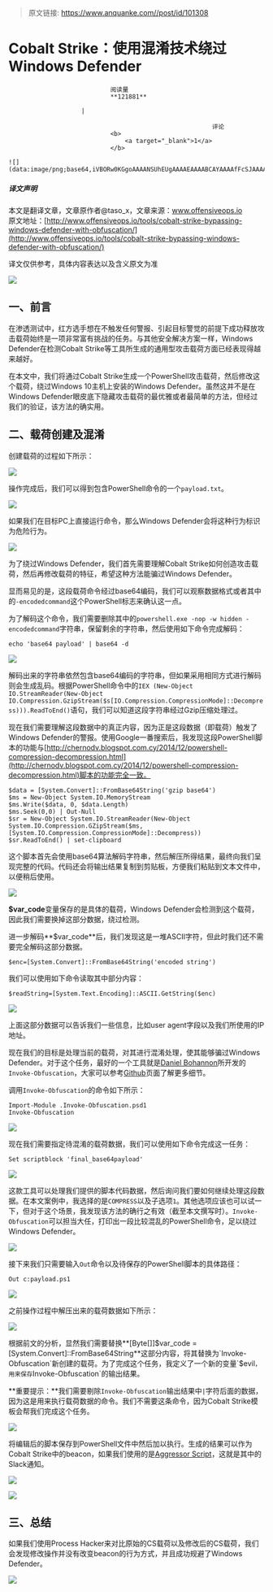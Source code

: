 > 原文链接: https://www.anquanke.com//post/id/101308 


# Cobalt Strike：使用混淆技术绕过Windows Defender


                                阅读量   
                                **121881**
                            
                        |
                        
                                                            评论
                                <b>
                                    <a target="_blank">1</a>
                                </b>
                                                                                                                                    ![](data:image/png;base64,iVBORw0KGgoAAAANSUhEUgAAAAEAAAABCAYAAAAfFcSJAAAAAXNSR0IArs4c6QAAAARnQU1BAACxjwv8YQUAAAAJcEhZcwAADsQAAA7EAZUrDhsAAAANSURBVBhXYzh8+PB/AAffA0nNPuCLAAAAAElFTkSuQmCC)
                                                                                            



##### 译文声明

本文是翻译文章，文章原作者@taso_x，文章来源：www.offensiveops.io
                                <br>原文地址：[http://www.offensiveops.io/tools/cobalt-strike-bypassing-windows-defender-with-obfuscation/](http://www.offensiveops.io/tools/cobalt-strike-bypassing-windows-defender-with-obfuscation/)

译文仅供参考，具体内容表达以及含义原文为准

[![](https://p1.ssl.qhimg.com/t0164d8b73b5cd77e2c.jpg)](https://p1.ssl.qhimg.com/t0164d8b73b5cd77e2c.jpg)



## 一、前言

在渗透测试中，红方选手想在不触发任何警报、引起目标警觉的前提下成功释放攻击载荷始终是一项非常富有挑战的任务。与其他安全解决方案一样，Windows Defender在检测Cobalt Strike等工具所生成的通用型攻击载荷方面已经表现得越来越好。

在本文中，我们将通过Cobalt Strike生成一个PowerShell攻击载荷，然后修改这个载荷，绕过Windows 10主机上安装的Windows Defender。虽然这并不是在Windows Defender眼皮底下隐藏攻击载荷的最优雅或者最简单的方法，但经过我们的验证，该方法的确实用。



## 二、载荷创建及混淆

创建载荷的过程如下所示：

[![](https://p3.ssl.qhimg.com/t01f506c8a1643cda40.png)](https://p3.ssl.qhimg.com/t01f506c8a1643cda40.png)

操作完成后，我们可以得到包含PowerShell命令的一个`payload.txt`。

[![](https://p3.ssl.qhimg.com/t013ab668495f90ac3e.png)](https://p3.ssl.qhimg.com/t013ab668495f90ac3e.png)

如果我们在目标PC上直接运行命令，那么Windows Defender会将这种行为标识为危险行为。

[![](https://p1.ssl.qhimg.com/t01ade6afa4b8947f55.png)](https://p1.ssl.qhimg.com/t01ade6afa4b8947f55.png)

为了绕过Windows Defender，我们首先需要理解Cobalt Strike如何创造攻击载荷，然后再修改载荷的特征，希望这种方法能骗过Windows Defender。

显而易见的是，这段载荷命令经过base64编码，我们可以观察数据格式或者其中的`-encodedcommand`这个PowerShell标志来确认这一点。

为了解码这个命令，我们需要删除其中的`powershell.exe -nop -w hidden -encodedcommand`字符串，保留剩余的字符串，然后使用如下命令完成解码：

```
echo 'base64 payload' | base64 -d
```

[![](https://p4.ssl.qhimg.com/t010d8d804dab2e992a.png)](https://p4.ssl.qhimg.com/t010d8d804dab2e992a.png)

解码出来的字符串依然包含base64编码的字符串，但如果采用相同方式进行解码则会生成乱码。根据PowerShell命令中的`IEX (New-Object IO.StreamReader(New-Object IO.Compression.GzipStream($s[IO.Compression.CompressionMode]::Decompress))).ReadToEnd()`语句，我们可以知道这段字符串经过Gzip压缩处理过。

现在我们需要理解这段数据中的真正内容，因为正是这段数据（即载荷）触发了Windows Defender的警报。使用Google一番搜索后，我发现这段PowerShell脚本的功能与[http://chernodv.blogspot.com.cy/2014/12/powershell-compression-decompression.html](http://chernodv.blogspot.com.cy/2014/12/powershell-compression-decompression.html)脚本的功能完全一致。

```
$data = [System.Convert]::FromBase64String('gzip base64')
$ms = New-Object System.IO.MemoryStream
$ms.Write($data, 0, $data.Length)
$ms.Seek(0,0) | Out-Null
$sr = New-Object System.IO.StreamReader(New-Object System.IO.Compression.GZipStream($ms, [System.IO.Compression.CompressionMode]::Decompress))
$sr.ReadToEnd() | set-clipboard
```

这个脚本首先会使用base64算法解码字符串，然后解压所得结果，最终向我们呈现完整的代码。代码还会将输出结果复制到剪贴板，方便我们粘贴到文本文件中，以便稍后使用。

[![](https://p5.ssl.qhimg.com/t017f34d51b99c43b31.png)](https://p5.ssl.qhimg.com/t017f34d51b99c43b31.png)

**$var_code**变量保存的是具体的载荷，Windows Defender会检测到这个载荷，因此我们需要换掉这部分数据，绕过检测。

进一步解码**$var_code**后，我们发现这是一堆ASCII字符，但此时我们还不需要完全解码这部分数据。

```
$enc=[System.Convert]::FromBase64String('encoded string')
```

我们可以使用如下命令读取其中部分内容：

```
$readString=[System.Text.Encoding]::ASCII.GetString($enc)
```

[![](https://p4.ssl.qhimg.com/t01f31de317884b0b94.png)](https://p4.ssl.qhimg.com/t01f31de317884b0b94.png)

上面这部分数据可以告诉我们一些信息，比如user agent字段以及我们所使用的IP地址。

现在我们的目标是处理当前的载荷，对其进行混淆处理，使其能够骗过Windows Defender。对于这个任务，最好的一个工具就是[Daniel Bohannon](https://twitter.com/danielhbohannon?lang=en)所开发的`Invoke-Obfuscation`，大家可以参考[Github](https://github.com/danielbohannon/Invoke-Obfuscation)页面了解更多细节。

调用`Invoke-Obfuscation`的命令如下所示：

```
Import-Module .Invoke-Obfuscation.psd1
Invoke-Obfuscation
```

[![](https://p5.ssl.qhimg.com/t018f537094ba389b44.png)](https://p5.ssl.qhimg.com/t018f537094ba389b44.png)

现在我们需要指定待混淆的载荷数据，我们可以使用如下命令完成这一任务：

```
Set scriptblock 'final_base64payload'
```

[![](https://p1.ssl.qhimg.com/t0155926d7daf8e4ce6.png)](https://p1.ssl.qhimg.com/t0155926d7daf8e4ce6.png)

这款工具可以处理我们提供的脚本代码数据，然后询问我们要如何继续处理这段数据。在本文案例中，我选择的是`COMPRESS`以及子选项`1`。其他选项应该也可以试一下，但对于这个场景，我发现该方法的确行之有效（截至本文撰写时）。`Invoke-Obfuscation`可以担当大任，打印出一段比较混乱的PowerShell命令，足以绕过Windows Defender。

[![](https://p4.ssl.qhimg.com/t01d0f825d788263a0c.png)](https://p4.ssl.qhimg.com/t01d0f825d788263a0c.png)

接下来我们只需要输入`Out`命令以及待保存的PowerShell脚本的具体路径：

```
Out c:payload.ps1
```

[![](https://p0.ssl.qhimg.com/t01a0fe68adb24d0228.png)](https://p0.ssl.qhimg.com/t01a0fe68adb24d0228.png)

之前操作过程中解压出来的载荷数据如下所示：

[![](https://p3.ssl.qhimg.com/t0107f17ba5e847d3fd.png)](https://p3.ssl.qhimg.com/t0107f17ba5e847d3fd.png)

根据前文的分析，显然我们需要替换**[Byte[]]$var_code = [System.Convert]::FromBase64String**这部分内容，将其替换为`Invoke-Obfuscation`新创建的载荷。为了完成这个任务，我定义了一个新的变量`$evil`，用来保存`Invoke-Obfuscation`的输出结果。

**重要提示：**我们需要剔除`Invoke-Obfuscation`输出结果中`|`字符后面的数据，因为这是用来执行载荷数据的命令。我们不需要这条命令，因为Cobalt Strike模板会帮我们完成这个任务。

[![](https://p3.ssl.qhimg.com/t01983508c9332206a2.png)](https://p3.ssl.qhimg.com/t01983508c9332206a2.png)

将编辑后的脚本保存到PowerShell文件中然后加以执行。生成的结果可以作为Cobalt Strike中的beacon，如果我们使用的是[Aggressor Script](https://github.com/secgroundzero/CS-Aggressor-Scripts)，这就是其中的Slack通知。

[![](https://p4.ssl.qhimg.com/t01301429b15a274293.png)](https://p4.ssl.qhimg.com/t01301429b15a274293.png)

[![](https://p3.ssl.qhimg.com/t01f5d1d463845a5643.png)](https://p3.ssl.qhimg.com/t01f5d1d463845a5643.png)



## 三、总结

如果我们使用Process Hacker来对比原始的CS载荷以及修改后的CS载荷，我们会发现修改操作并没有改变beacon的行为方式，并且成功规避了Windows Defender。

[![](https://p1.ssl.qhimg.com/t01c52197e069e3007f.png)](https://p1.ssl.qhimg.com/t01c52197e069e3007f.png)
